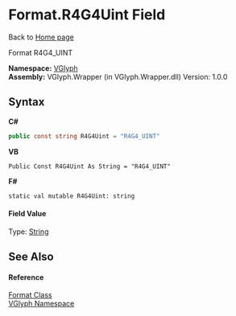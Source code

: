 # Format.R4G4Uint Field
Back to <a href="Home.md">Home page</a> 

Format R4G4_UINT

**Namespace:**&nbsp;<a href="N_VGlyph.md">VGlyph</a><br />**Assembly:**&nbsp;VGlyph.Wrapper (in VGlyph.Wrapper.dll) Version: 1.0.0

## Syntax

**C#**<br />
``` C#
public const string R4G4Uint = "R4G4_UINT"
```

**VB**<br />
``` VB
Public Const R4G4Uint As String = "R4G4_UINT"
```

**F#**<br />
``` F#
static val mutable R4G4Uint: string
```


#### Field Value
Type: <a href="http://msdn2.microsoft.com/en-us/library/s1wwdcbf" target="_blank">String</a>

## See Also


#### Reference
<a href="T_VGlyph_Format.md">Format Class</a><br /><a href="N_VGlyph.md">VGlyph Namespace</a><br />